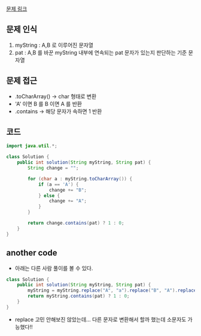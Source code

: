 [문제 링크](https://school.programmers.co.kr/learn/courses/30/lessons/181864)

## 문제 인식

1. myString : A,B 로 이루어진 문자열
2. pat : A,B 를 바꾼 myString 내부에 연속되는 pat 문자가 있는지 판단하는 기준 문자열

## 문제 접근

- .toCharArray() -> char 형태로 변환
- 'A' 이면 B 를 B 이면 A 를 반환
- .contains -> 해당 문자가 속하면 1 반환

## 코드

```java
import java.util.*;

class Solution {
    public int solution(String myString, String pat) {
        String change = "";

        for (char a : myString.toCharArray()) {
            if (a == 'A') {
                change += "B";
            } else {
                change += "A";
            }
        }

        return change.contains(pat) ? 1 : 0;
    }
}
```

## another code

- 아래는 다른 사람 풀이를 볼 수 있다.

```java
class Solution {
    public int solution(String myString, String pat) {
        myString = myString.replace("A", "a").replace("B", "A").replace("a", "B");
        return myString.contains(pat) ? 1 : 0;
    }
}
```

- replace 고민 안해보진 않았는데... 다른 문자로 변환해서 할까 했는데 소문자도 가능했다!!